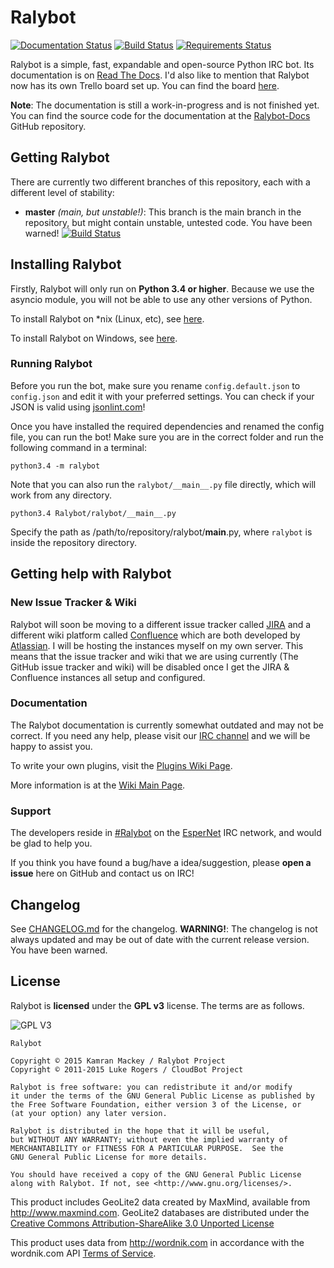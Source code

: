 # Ralybot 
[![Documentation Status](https://readthedocs.org/projects/ralybot/badge/?version=latest)](https://readthedocs.org/projects/ralybot/?badge=latest) 
[![Build Status](https://travis-ci.org/KamranMackey/Ralybot.svg?branch=python3.4)](https://travis-ci.org/KamranMackey/Ralybot) 
[![Requirements Status](https://requires.io/github/KamranMackey/Ralybot/requirements.svg?branch=master)](https://requires.io/github/KamranMackey/Ralybot/requirements/?branch=master)

Ralybot is a simple, fast, expandable and open-source Python IRC bot. Its documentation is on [Read The Docs](https://ralybot.readthedocs.org/en/latest/). I'd also like to mention that Ralybot now has its own Trello board set up. You can find the board [here](https://trello.com/b/olPXxniK/ralybot).

**Note**: The documentation is still a work-in-progress and is not finished yet. You can find the source code for the documentation at the [Ralybot-Docs](https://github.com/KamranMackey/Ralybot-Docs) GitHub repository.

## Getting Ralybot

There are currently two different branches of this repository, each with a different level of stability:
 - **master** *(main, but unstable!)*: This branch is the main branch in the repository, but might contain unstable, untested code. You have been warned! [![Build Status](https://travis-ci.org/KamranMackey/Ralybot.svg?branch=python3.4)](https://travis-ci.org/KamranMackey/Ralybot)

## Installing Ralybot

Firstly, Ralybot will only run on **Python 3.4 or higher**. Because we use the asyncio module, you will not be able to use any other versions of Python.

To install Ralybot on *nix (Linux, etc), see [here](https://github.com/CloudBotIRC/CloudBot/wiki/Installing-on-*nix).

To install Ralybot on Windows, see [here](https://github.com/CloudBotIRC/CloudBot/wiki/Installing-on-Windows).


### Running Ralybot

Before you run the bot, make sure you rename `config.default.json` to `config.json` and edit it with your preferred settings. You can check if your JSON is valid using [jsonlint.com](http://jsonlint.com/)!

Once you have installed the required dependencies and renamed the config file, you can run the bot! Make sure you are in the correct folder and run the following command in a terminal:

```
python3.4 -m ralybot
```

Note that you can also run the `ralybot/__main__.py` file directly, which will work from any directory.
```
python3.4 Ralybot/ralybot/__main__.py
```
Specify the path as /path/to/repository/ralybot/__main__.py, where `ralybot` is inside the repository directory.

## Getting help with Ralybot

### New Issue Tracker & Wiki
Ralybot will soon be moving to a different issue tracker called [JIRA](https://www.atlassian.com/software/jira) and a different wiki platform called [Confluence](https://www.atlassian.com/software/confluence) which are both developed by [Atlassian](https://www.atlassian.com). I will be hosting the instances myself on my own server. This means that the issue tracker and wiki that we are using currently (The GitHub issue tracker and wiki) will be disabled once I get the JIRA & Confluence instances all setup and configured. 

### Documentation

The Ralybot documentation is currently somewhat outdated and may not be correct. If you need any help, please visit our [IRC channel](irc://irc.esper.net/ralybot) and we will be happy to assist you.

To write your own plugins, visit the [Plugins Wiki Page](https://github.com/CloudBotIRC/CloudBotRefresh/wiki/Writing-Refresh-Modules).

More information is at the [Wiki Main Page](https://github.com/CloudBotIRC/CloudBotRefresh/wiki).

### Support

The developers reside in [#Ralybot](irc://irc.esper.net/Ralybot) on the [EsperNet](http://esper.net) IRC network, and would be glad to help you.

If you think you have found a bug/have a idea/suggestion, please **open a issue** here on GitHub and contact us on IRC!

## Changelog

See [CHANGELOG.md](https://github.com/KamranMackey/Ralybot/blob/master/CHANGELOG.md) for the changelog. **WARNING!**: The changelog is not always updated and may be out of date with the current release version. You have been warned.

## License

Ralybot is **licensed** under the **GPL v3** license. The terms are as follows.

![GPL V3](https://www.gnu.org/graphics/gplv3-127x51.png)

    Ralybot

    Copyright © 2015 Kamran Mackey / Ralybot Project
    Copyright © 2011-2015 Luke Rogers / CloudBot Project

    Ralybot is free software: you can redistribute it and/or modify
    it under the terms of the GNU General Public License as published by
    the Free Software Foundation, either version 3 of the License, or
    (at your option) any later version.

    Ralybot is distributed in the hope that it will be useful,
    but WITHOUT ANY WARRANTY; without even the implied warranty of
    MERCHANTABILITY or FITNESS FOR A PARTICULAR PURPOSE.  See the
    GNU General Public License for more details.

    You should have received a copy of the GNU General Public License
    along with Ralybot. If not, see <http://www.gnu.org/licenses/>.

This product includes GeoLite2 data created by MaxMind, available from
<a href="http://www.maxmind.com">http://www.maxmind.com</a>. GeoLite2 databases are distributed under the [Creative Commons Attribution-ShareAlike 3.0 Unported License](https://creativecommons.org/licenses/by-sa/3.0/)

This product uses data from <a href="http://wordnik.com">http://wordnik.com</a> in accordance with the wordnik.com API <a href="http://developer.wordnik.com/#!/terms">Terms of Service</a>.
